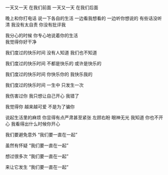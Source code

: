 一天又一天
在我们前面
一天又一天
在我们后面

晚上和你打电话
说一下各自的生活
一边看我想看的
一边听你想说的
有些话没听清
我没有太自责
你没有批评我

我分心的时候
你专心地说着你的生活  
我觉得你好干净

我们度过的快乐时间
没有人知道
我们也不知道

我们度过的快乐时间
不都是快乐的
或许是快乐的

我们度过的快乐时间
你快乐你的
我快乐我的

我们度过的快乐时间
一生中
只发生一次

我伤害过你
我只想让自己开心
我错了

我觉得你
越来越可爱
不是为了骗你

说起生活里的麻烦
你显得有点严肃甚至紧张
左顾右盼
眼神无光
我知道
你也不开心
我看得出什么时候你开心

我们要避免意外
“我们要一直在一起”

虽然有怀疑
“我们要一直在一起”

想过很多次
“我们要一直在一起”

来让它发生
“我们要一直在一起”